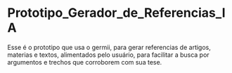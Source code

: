 # Prototipo_Gerador_de_Referencias_IA
Esse é o prototipo que usa o germii, para gerar referencias de artigos, materias e textos, alimentados pelo usuário, para facilitar a busca por argumentos e trechos que corroborem com sua tese.
